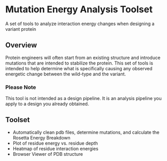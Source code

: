 # Mutation Energy Analysis Toolset
A set of tools to analyze interaction energy changes when designing a variant protein

## Overview
Protein engineers will often start from an existing structure and introduce mutations
that are intended to stabilize the protein. This set of tools is intended to help
determine what is specifically causing any observed energetic change between
the wild-type and the variant.

### Please Note
This tool is not intended as a design pipeline. It is an analysis pipeline you
apply to a design you already obtained.

## Toolset
* Automatically clean pdb files, determine mutations, and calculate the Rosetta Energy Breakdown
* Plot of residue energy vs. residue depth
* Heatmap of residue interaction energies
* Browser Viewer of PDB structure